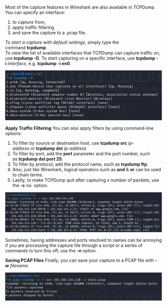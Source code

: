 
Most of the capture features in Wireshark are also available in TCPDump. You can specify an interface:
1. to capture from, 
2. apply traffic filtering 
3. and save the capture to a .pcap file. 

To *start a capture with default settings*, simply type the command **tcpdump**.  
To view the list of available interfaces that TCPDump can capture traffic on, use **tcpdump -D**. To start capturing on a specific interface, use **tcpdump -i** _interface_, e.g. **tcpdump -i en0**.


![](images/Pasted%20image%2020240413130730.png)

**Apply Traffic Filtering**
You can also apply filters by using command-line options:

1. To filter by source or destination host, use **tcpdump src** _ip-address_ or **tcpdump dst** _ip-address_
2. To filter by port, add the **port** parameter and the port number, such as **tcpdump dst port 25**.
3. To filter by protocol, add the protocol name, such as **tcpdump ftp**.
4. Also, just like Wireshark, logical operators such as **and** & **or** can be used to chain terms.
5. Lastly, to make TCPDump quit after capturing _x_ number of packets, use the **-c** _no._ option.


![](images/Pasted%20image%2020240413132531.png)

  
Sometimes, having addresses and ports resolved to names can be annoying if you are processing the capture file through a script or a series of commands to turn this off, use the **-n** option. 

**Saving PCAP Files**
Finally, you can save your capture to a PCAP file with **-w** _filename_.


![](images/Pasted%20image%2020240413133224.png)




